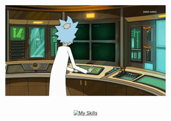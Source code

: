<div align="center">
  <img align="center" alt="GIF" src="https://github.com/yusufokaraman/yusufokaraman/blob/main/rick.gif" width="600" />
</div>
<p>&nbsp;</p>
<div align="center">
  <a href="https://skillicons.dev">
    <img src="https://skillicons.dev/icons?i=js,html,css,wasm,cs,c,cpp,azure,docker,git,jenkins,jquery,linux,mongodb,postgres,redis,ubuntu" alt="My Skills" />
  </a>
</div>

